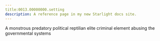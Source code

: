 ```yaml
---
title:0013.00000000.setting
description: A reference page in my new Starlight docs site.
---
```

A monstrous predatory political reptilian elite criminal element abusing the governmental systems 